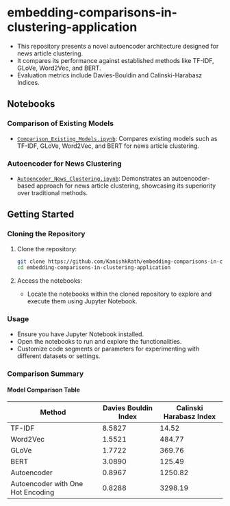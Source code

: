 
# embedding-comparisons-in-clustering-application

- This repository presents a novel autoencoder architecture designed for news article clustering.
- It compares its performance against established methods like TF-IDF, GLoVe, Word2Vec, and BERT.
- Evaluation metrics include Davies-Bouldin and Calinski-Harabasz Indices.

## Notebooks

### Comparison of Existing Models
- [`Comparison_Existing_Models.ipynb`](Comparison_Existing_Models.ipynb): Compares existing models such as TF-IDF, GLoVe, Word2Vec, and BERT for news article clustering.

### Autoencoder for News Clustering
- [`Autoencoder_News_Clustering.ipynb`](Autoencoder_Clustering.ipynb): Demonstrates an autoencoder-based approach for news article clustering, showcasing its superiority over traditional methods.

## Getting Started

### Cloning the Repository

1. Clone the repository:

    ```bash
    git clone https://github.com/KanishkRath/embedding-comparisons-in-clustering-application.git
    cd embedding-comparisons-in-clustering-application
    ```

2. Access the notebooks:

    - Locate the notebooks within the cloned repository to explore and execute them using Jupyter Notebook.

### Usage

- Ensure you have Jupyter Notebook installed.
- Open the notebooks to run and explore the functionalities.
- Customize code segments or parameters for experimenting with different datasets or settings.

### Comparison Summary

#### Model Comparison Table

| Method                            | Davies Bouldin Index | Calinski Harabasz Index |
|-----------------------------------|----------------------|-------------------------|
| TF-IDF                            | 8.5827               | 14.52                   |
| Word2Vec                          | 1.5521               | 484.77                  |
| GLoVe                             | 1.7722               | 369.76                  |
| BERT                              | 3.0890               | 125.49                  |
| Autoencoder                       | 0.8967               | 1250.82                 |
| Autoencoder with One Hot Encoding | 0.8288               | 3298.19                 |


